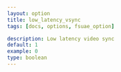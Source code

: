 ```yaml
---
layout: option
title: low_latency_vsync
tags: [docs, options, fsuae_option]

description: Low latency video sync
default: 1
example: 0
type: boolean
---
```

